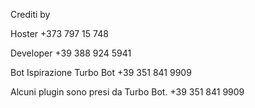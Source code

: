 













Crediti by 

Hoster 
+373 797 15 748

Developer 
+39 388 924 5941

Bot Ispirazione 
Turbo Bot 
+39 351 841 9909

Alcuni plugin sono presi da Turbo Bot.
+39 351 841 9909
